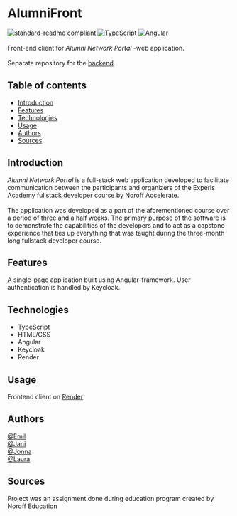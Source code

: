 # AlumniFront

[![standard-readme compliant](https://img.shields.io/badge/readme%20style-standard-brightgreen.svg?style=flat-square)](https://github.com/RichardLitt/standard-readme)
[![TypeScript](https://badgen.net/badge/icon/typescript?icon=typescript&label)](https://typescriptlang.org)
[![Angular](https://badges.aleen42.com/src/angular.svg)](https://angular.io/)
<br />
<br />
Front-end client for *Alumni Network Portal* -web application.
<br />
<br />
Separate repository for the [backend](https://gitlab.com/Laura_Byman/alumni_backend/-/blob/main/README.md?plain=0).

## Table of contents
* [Introduction](#introduction)
* [Features](#features)
* [Technologies](#technologies)
* [Usage](#usage)
* [Authors](#authors)
* [Sources](#sources)

## Introduction

*Alumni Network Portal* is a full-stack web application developed to facilitate communication 
between the participants and organizers of the Experis Academy fullstack developer course by 
Noroff Accelerate.
<br />
<br />
The application was developed as a part of the aforementioned course over a period of three and a half weeks.
The primary purpose of the software is to demonstrate the capabilities of the developers and to act as a 
capstone experience that ties up everything that was taught during the three-month long fullstack developer course.


## Features

A single-page application built using Angular-framework. User authentication is handled by Keycloak.

## Technologies

- TypeScript
- HTML/CSS
- Angular
- Keycloak
- Render

## Usage

Frontend client on  [Render](https://alumni-fmt0.onrender.com/)

## Authors

[@Emil](https://gitlab.com/emilcalonius)<br />
[@Jani](https://gitlab.com/janijk)<br />
[@Jonna](https://gitlab.com/johyy)<br />
[@Laura](https://gitlab.com/Laura_Byman)<br />

## Sources

Project was an assignment done during education program created by
Noroff Education

